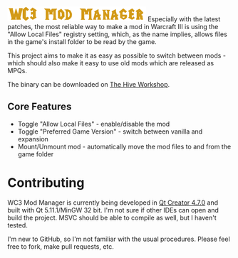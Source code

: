 ![WC3 Mod Manager](https://raw.githubusercontent.com/EzraZebra/WC3ModManager/master/img/logo.png)
Especially with the latest patches, the most reliable way to make a mod in Warcraft III is using the "Allow Local Files" registry setting, which, as the name implies, allows files in the game's install folder to be read by the game.

This project aims to make it as easy as possible to switch between mods - which should also make it easy to use old mods which are released as MPQs.

The binary can be downloaded on [The Hive Workshop](https://www.hiveworkshop.com/threads/wc3-mod-manager.308948/).

## Core Features
* Toggle "Allow Local Files" - enable/disable the mod
* Toggle "Preferred Game Version" - switch between vanilla and expansion
* Mount/Unmount mod - automatically move the mod files to and from the game folder

# Contributing
WC3 Mod Manager is currently being developed in [Qt Creator 4.7.0](https://www.qt.io/download-qt-installer) and built with Qt 5.11.1/MinGW 32 bit. I'm not sure if other IDEs can open and build the project. MSVC should be able to compile as well, but I haven't tested.

I'm new to GitHub, so I'm not familiar with the usual procedures. Please feel free to fork, make pull requests, etc.
